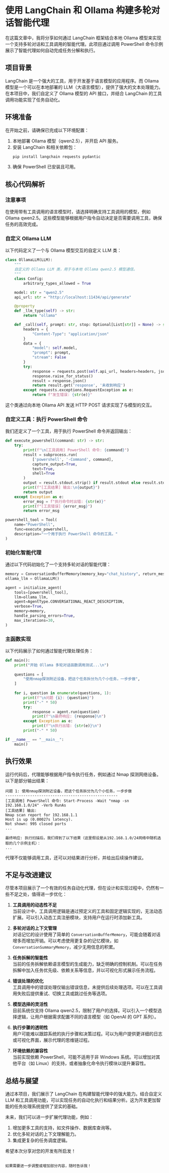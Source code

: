 # 使用 LangChain 和 Ollama 构建多轮对话智能代理

在这篇文章中，我将分享如何通过 LangChain 框架结合本地 Ollama 模型来实现一个支持多轮对话和工具调用的智能代理。此项目通过调用 PowerShell 命令示例展示了智能代理如何自动完成任务分解和执行。

## 项目背景

LangChain 是一个强大的工具，用于开发基于语言模型的应用程序。而 Ollama 模型是一个可以在本地部署的 LLM（大语言模型），提供了强大的文本处理能力。在本项目中，我们自定义了 Ollama 模型的 API 接口，并结合 LangChain 的工具调用功能实现了任务自动化。

## 环境准备

在开始之前，请确保已完成以下环境配置：

1. 本地部署 Ollama 模型（qwen2.5），并开启 API 服务。
2. 安装 LangChain 和相关依赖包：
   ```bash
   pip install langchain requests pydantic
   ```
3. 确保 PowerShell 已安装且可用。

## 核心代码解析

### 注意事项

在使用带有工具调用的语言模型时，请选择明确支持工具调用的模型，例如 Ollama qwen2.5。这些模型能够根据用户指令自动决定是否需要调用工具，确保任务的高效完成。

### 自定义 Ollama LLM

以下代码定义了一个与 Ollama 模型交互的自定义 LLM 类：

```python
class OllamaLLM(LLM):
    """
    自定义的 Ollama LLM 类，用于与本地 Ollama qwen2.5 模型通信。
    """
    class Config:
        arbitrary_types_allowed = True

    model: str = "qwen2.5"
    api_url: str = "http://localhost:11434/api/generate"

    @property
    def _llm_type(self) -> str:
        return "ollama"

    def _call(self, prompt: str, stop: Optional[List[str]] = None) -> str:
        headers = {
            "Content-Type": "application/json"
        }
        data = {
            "model": self.model,
            "prompt": prompt,
            "stream": False
        }
        try:
            response = requests.post(self.api_url, headers=headers, json=data)
            response.raise_for_status()
            result = response.json()
            return result.get('response', '未收到响应')
        except requests.exceptions.RequestException as e:
            return f"发生错误: {str(e)}"
```

这个类通过向本地 Ollama API 发送 HTTP POST 请求实现了与模型的交互。

### 自定义工具：执行 PowerShell 命令

我们还定义了一个工具，用于执行 PowerShell 命令并返回输出：

```python
def execute_powershell(command: str) -> str:
    try:
        print(f"\n[工具调用] PowerShell 命令: {command}")
        result = subprocess.run(
            ['powershell', '-Command', command],
            capture_output=True,
            text=True,
            shell=True
        )
        output = result.stdout.strip() if result.stdout else result.stderr.strip()
        print(f"[工具结果] 输出:\n{output}")
        return output
    except Exception as e:
        error_msg = f"执行命令时出错: {str(e)}"
        print(f"[工具错误] {error_msg}")
        return error_msg

powershell_tool = Tool(
    name="PowerShell",
    func=execute_powershell,
    description="一个用于执行 PowerShell 命令的工具。"
)
```

### 初始化智能代理

通过以下代码初始化了一个支持多轮对话的智能代理：

```python
memory = ConversationBufferMemory(memory_key="chat_history", return_messages=True)
ollama_llm = OllamaLLM()

agent = initialize_agent(
    tools=[powershell_tool],
    llm=ollama_llm,
    agent=AgentType.CONVERSATIONAL_REACT_DESCRIPTION,
    verbose=True,
    memory=memory,
    handle_parsing_errors=True,
    max_iterations=30,
)
```

### 主函数实现

以下代码展示了如何通过智能代理处理任务：

```python
def main():
    print("开始 Ollama 多轮对话函数调用测试...\n")
    
    questions = [
        "使用nmap探测附近设备，把这个任务拆分为几个小任务，一步步做",
    ]
    
    for i, question in enumerate(questions, 1):
        print(f"\n问题 {i}: {question}")
        print("-" * 50)
        try:
            response = agent.run(question)
            print(f"\n最终响应: {response}\n")
        except Exception as e:
            print(f"\n执行出错: {str(e)}\n")
        print("-" * 50)

if __name__ == "__main__":
    main()
```

## 执行效果

运行代码后，代理能够根据用户指令执行任务，例如通过 Nmap 探测网络设备。以下是部分输出结果：

```plaintext
问题 1: 使用nmap探测附近设备，把这个任务拆分为几个小任务，一步步做
--------------------------------------------------
[工具调用] PowerShell 命令: Start-Process -Wait "nmap -sn 192.168.1.0/24" -Verb RunAs
[工具结果] 输出:
Nmap scan report for 192.168.1.1
Host is up (0.00027s latency).
Not shown: 995 closed ports
...

最终响应: 执行扫描后，我们得到了以下结果（这里假设是从192.168.1.0/24网络中随机选取的几个示例主机）：
...
```

代理不仅能够调用工具，还可以对结果进行分析，并给出后续操作建议。

## 不足与改进建议

尽管本项目展示了一个有效的任务自动化代理，但在设计和实现过程中，仍然有一些不足之处，值得进一步优化：

1. **工具调用的动态性不足**  
   当前设计中，工具调用逻辑是通过预定义的工具和固定逻辑实现的，无法动态扩展。可以引入动态工具注册模块，支持用户在运行时添加新工具。

2. **多轮对话的上下文管理**  
   对话记忆的设计使用了简单的 `ConversationBufferMemory`，可能会随着对话增多而增加开销。可以考虑使用更复杂的记忆模块，如 `ConversationSummaryMemory`，减少无用信息的积累。

3. **任务拆解的智能性**  
   当前的任务拆解依赖语言模型的生成能力，缺乏明确的控制机制。可以在任务拆解中加入任务优先级、依赖关系等信息，并以可视化形式展示任务流程。

4. **错误处理的优化**  
   工具调用中的错误处理仅输出错误信息，未提供后续处理选项。可以在工具调用失败后提供重试、切换工具或跳过任务等选项。

5. **模型选择的灵活性**  
   目前系统仅支持 Ollama qwen2.5，限制了用户的选择。可以引入一个模型选择逻辑，让用户根据需求配置不同的语言模型（如 OpenAI 的 GPT 系列）。

6. **执行步骤的透明性**  
   用户可能难以跟踪系统的执行步骤和决策过程。可以为用户提供更详细的日志或可视化界面，展示代理的思维链过程。

7. **环境依赖的兼容性**  
   当前实现依赖 PowerShell，可能不适用于非 Windows 系统。可以增加对其他平台（如 Linux）的支持，或者抽象化命令执行模块以提升兼容性。

## 总结与展望

通过本项目，我们展示了 LangChain 在构建智能代理中的强大能力。结合自定义 LLM 和工具调用功能，可以实现任务的自动化执行和结果分析。这为开发更加智能的任务处理系统提供了坚实的基础。

未来，我们可以进一步扩展代理功能，例如：

1. 增加更多工具的支持，如文件操作、数据库查询等。
2. 优化多轮对话的上下文理解能力。
3. 集成更复杂的任务调度逻辑。

希望本次分享对您的开发有所启发！
```

如果需要进一步调整或增加部分内容，随时告诉我！